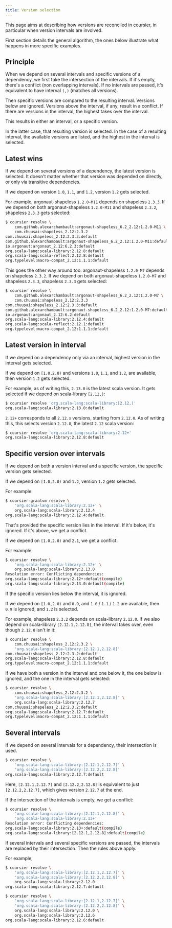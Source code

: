 ```yaml
---
title: Version selection
---
```


This page aims at describing how versions are reconciled in coursier,
in particular when version intervals are involved.

First section details the general algorithm, the ones below illustrate
what happens in more specific examples.

## Principle

When we depend on several intervals and specific versions of a dependency,
we first take the intersection of the intervals. If it's empty, there's a conflict
(non overlapping intervals). If no intervals are passed, it's equivalent
to have interval `(,)` (matches all versions).

Then specific versions are compared to the resulting interval. Versions
below are ignored. Versions above the interval, if any, result in a conflict.
If there are versions in the interval, the highest takes over the interval.

This results in either an interval, or a specific version.

In the latter case, that resulting version is selected. In the case of a
resulting interval, the available versions are listed, and the highest
in the interval is selected.

## Latest wins

If we depend on several versions of a dependency,
the latest version is selected. It doesn't matter whether
that version was depended on directly, or only via transitive dependencies.

If we depend on version `1.0`, `1.1`, and `1.2`, version `1.2` gets selected.

For example, argonaut-shapeless `1.2.0-M11` depends on shapeless `2.3.3`.
If we depend on both argonaut-shapeless `1.2.0-M11` and shapeless `2.3.2`,
shapeless `2.3.3` gets selected:
```bash
$ coursier resolve \
    com.github.alexarchambault:argonaut-shapeless_6.2_2.12:1.2.0-M11 \
    com.chuusai:shapeless_2.12:2.3.2
com.chuusai:shapeless_2.12:2.3.3:default
com.github.alexarchambault:argonaut-shapeless_6.2_2.12:1.2.0-M11:default
io.argonaut:argonaut_2.12:6.2.3:default
org.scala-lang:scala-library:2.12.8:default
org.scala-lang:scala-reflect:2.12.8:default
org.typelevel:macro-compat_2.12:1.1.1:default
```

This goes the other way around too: argonaut-shapeless `1.2.0-M7` depends on
shapeless `2.3.2`. If we depend on both argonaut-shapeless `1.2.0-M7` and
shapeless `2.3.3`, shapeless `2.3.3` gets selected:
```bash
$ coursier resolve \
    com.github.alexarchambault:argonaut-shapeless_6.2_2.12:1.2.0-M7 \
    com.chuusai:shapeless_2.12:2.3.3
com.chuusai:shapeless_2.12:2.3.3:default
com.github.alexarchambault:argonaut-shapeless_6.2_2.12:1.2.0-M7:default
io.argonaut:argonaut_2.12:6.2:default
org.scala-lang:scala-library:2.12.4:default
org.scala-lang:scala-reflect:2.12.1:default
org.typelevel:macro-compat_2.12:1.1.1:default
```

## Latest version in interval

If we depend on a dependency only via an interval, highest version in the
interval gets selected.

If we depend on `[1.0,2.0)` and versions `1.0`, `1.1`, and `1.2`, are available,
then version `1.2` gets selected.

For example, as of writing this, `2.13.0` is the latest scala version. It gets selected
if we depend on scala-library `[2.12,)`:
```bash
$ coursier resolve 'org.scala-lang:scala-library:[2.12,)'
org.scala-lang:scala-library:2.13.0:default
```

`2.12+` corresponds to all `2.12.x` versions, starting from `2.12.0`. As of
writing this, this selects version `2.12.8`, the latest `2.12` scala version:
```bash
$ coursier resolve 'org.scala-lang:scala-library:2.12+'
org.scala-lang:scala-library:2.12.8:default
```

## Specific version over intervals

If we depend on both a version interval and a specific version, the specific
version gets selected.

If we depend on `[1.0,2.0)` and `1.2`, version `1.2` gets selected.

For example:
```bash
$ coursier-graalvm resolve \
    'org.scala-lang:scala-library:2.12+' \
    org.scala-lang:scala-library:2.12.4
org.scala-lang:scala-library:2.12.4:default
```

That's provided the specific version lies in the interval.
If it's below, it's ignored. If it's above, we get a conflict.

If we depend on `[1.0,2.0)` and `2.1`, we get a conflict.

For example:
```bash
$ coursier resolve \
    'org.scala-lang:scala-library:2.12+' \
    org.scala-lang:scala-library:2.13.0
Resolution error: Conflicting dependencies:
org.scala-lang:scala-library:2.12+:default(compile)
org.scala-lang:scala-library:2.13.0:default(compile)
```

If the specific version lies below the interval, it is ignored.

If we depend on `[1.0,2.0)` and `0.9`, and `1.0` / `1.1` / `1.2` are available,
then `0.9` is ignored, and `1.2` is selected.

For example,
shapeless `2.3.2` depends on scala-library `2.12.0`. If we also depend
on scala-library `[2.12.1,2.12.8]`, the interval takes over, even though
`2.12.0` isn't in it:
```bash
$ coursier resolve \
    com.chuusai:shapeless_2.12:2.3.2 \
    'org.scala-lang:scala-library:[2.12.1,2.12.8]'
com.chuusai:shapeless_2.12:2.3.2:default
org.scala-lang:scala-library:2.12.8:default
org.typelevel:macro-compat_2.12:1.1.1:default
```

If we have both a version in the interval and one below it, the one below
is ignored, and the one in the interval gets selected:
```bash
$ coursier resolve \
    com.chuusai:shapeless_2.12:2.3.2 \
    'org.scala-lang:scala-library:[2.12.1,2.12.8]' \
    org.scala-lang:scala-library:2.12.7
com.chuusai:shapeless_2.12:2.3.2:default
org.scala-lang:scala-library:2.12.7:default
org.typelevel:macro-compat_2.12:1.1.1:default
```

## Several intervals

If we depend on several intervals for a dependency, their intersection is
used.
```bash
$ coursier resolve \
    'org.scala-lang:scala-library:[2.12.1,2.12.7]' \
    'org.scala-lang:scala-library:[2.12.2,2.12.8]'
org.scala-lang:scala-library:2.12.7:default
```
Here, `[2.12.1,2.12.7]` and `[2.12.2,2.12.8]` is equivalent to just
`[2.12.2,2.12.7]`, which gives version `2.12.7` at the end.

If the intersection of the intervals is empty, we get a conflict:
```bash
$ coursier resolve \
    'org.scala-lang:scala-library:[2.12.1,2.12.8]' \
    'org.scala-lang:scala-library:2.13+'
Resolution error: Conflicting dependencies:
org.scala-lang:scala-library:2.13+:default(compile)
org.scala-lang:scala-library:[2.12.1,2.12.8]:default(compile)
```

If several intervals and several specific versions are passed, the intervals
are replaced by their intersection. Then the rules above apply.

For example,
```bash
$ coursier resolve \
    'org.scala-lang:scala-library:[2.12.1,2.12.7]' \
    'org.scala-lang:scala-library:[2.12.2,2.12.8]' \
    org.scala-lang:scala-library:2.12.0
org.scala-lang:scala-library:2.12.7:default
```

```bash
$ coursier resolve \
    'org.scala-lang:scala-library:[2.12.1,2.12.7]' \
    'org.scala-lang:scala-library:[2.12.2,2.12.8]' \
    org.scala-lang:scala-library:2.12.0 \
    org.scala-lang:scala-library:2.12.6
org.scala-lang:scala-library:2.12.6:default
```
